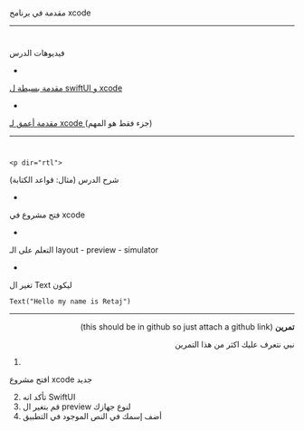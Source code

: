 

# <p dir="rtl">
مقدمة في برنامج xcode </p>



---


# <p dir="rtl">
فيديوهات الدرس</p>




* 
[مقدمة بسيطة ل swiftUI و xcode](https://youtu.be/aPV_wCwHnv0)


* 
[مقدمة أعمق لـ xcode ](https://youtu.be/bN8BOwLvdu8) (جزء فقط هو المهم)   

---


# 
    <p dir="rtl">
شرح الدرس (مثال: قواعد الكتابة)</p>




* 
فتح مشروع في xcode 


* 
التعلم على الـ layout - preview - simulator 


* 
تغير ال Text ليكون 

```
Text("Hello my name is Retaj")
```



---

<p dir="rtl">
<strong>تمرين</strong> (this should be in github so just attach a github link)</p>


<p dir="rtl">
نبي نتعرف عليك اكثر من هذا التمرين</p>




1. 
 افتح مشروع xcode جديد 


2. تأكد انه SwiftUI 
3. قم بتغير ال preview لنوع جهازك 
4. أضف إسمك في النص الموجود في التطبيق 
